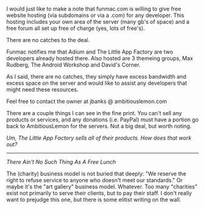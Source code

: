 I would just like to make a note that funmac.com is willing to give free website hosting (via subdomains or via a .com) for any developer. This hosting includes your own area of the server (many gb's of space) and a free forum all set up free of charge (yes, lots of free's).

There are no catches to the deal.

Funmac notifies me that Adium and The Little App Factory are two developers already hosted there. Also hosted are 3 themeing groups, Max Rudberg, The Android Workshop and David's Corner.

As I said, there are no catches, they simply have excess bandwidth and excess space on the server and would like to assist any developers that might need these resources.

Feel free to contact the owner at jbanks @ ambitiouslemon.com

There are a couple things I can see in the fine print. You can't sell any products or services, and any donations (i.e. PayPal) must have a portion go back to AmbitiousLemon for the servers. Not a big deal, but worth noting.

*Um, The Little App Factory sells all of their products. How does that work out?*


----

*There Ain't No Such Thing As A Free Lunch*

The (charity) business model is not buried that deeply: "We reserve the right to refuse service to anyone who doesn't meet our standards."
Or maybe it's the "art gallery" business model. Whatever.
Too many "charities" exist not primarily to serve their clients, but to pay their staff. I don't really want to prejudge this one,
but there is some elitist writing on the wall.
